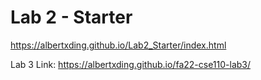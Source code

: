 # Lab 2 - Starter
https://albertxding.github.io/Lab2_Starter/index.html

Lab 3 Link: https://albertxding.github.io/fa22-cse110-lab3/
